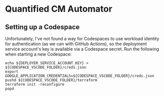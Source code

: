 # Quantified CM Automator

## Setting up a Codespace

Unfortunately, I've not found a way for Codespaces to use workload identity for authentication (as we can with GitHub Actions), so the deployment service account's key is available via a Codespace secret. Run the following when starting a new Codespace:

```
echo ${DEPLOYER_SERVICE_ACCOUNT_KEY} > ${CODESPACE_VSCODE_FOLDER}/creds.json
export GOOGLE_APPLICATION_CREDENTIALS=${CODESPACE_VSCODE_FOLDER}/creds.json
pushd ${CODESPACE_VSCODE_FOLDER}/terraform
terraform init -reconfigure
popd
```
